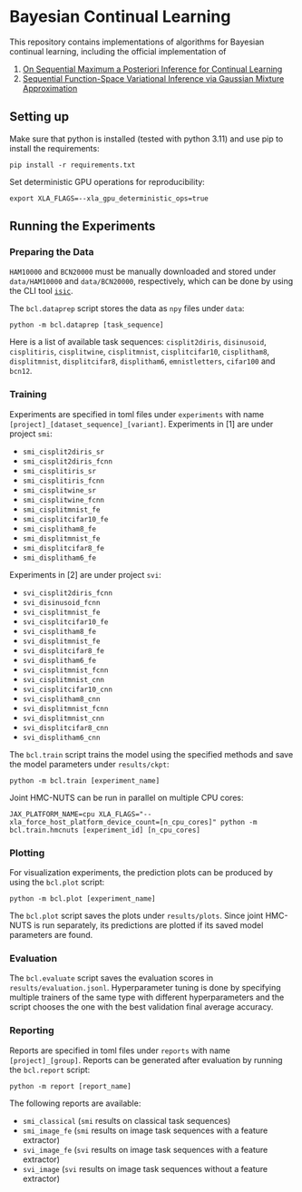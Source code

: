 # Bayesian Continual Learning

This repository contains implementations of algorithms for Bayesian continual learning, including the official implementation of

1. [On Sequential Maximum a Posteriori Inference for Continual Learning](https://arxiv.org/abs/2405.16498)
2. [Sequential Function-Space Variational Inference via Gaussian Mixture Approximation](https://arxiv.org/abs/2503.07114)

## Setting up

Make sure that python is installed (tested with python 3.11) and use pip to install the requirements:

```
pip install -r requirements.txt
```

Set deterministic GPU operations for reproducibility:

```
export XLA_FLAGS=--xla_gpu_deterministic_ops=true
```

## Running the Experiments

### Preparing the Data

`HAM10000` and `BCN20000` must be manually downloaded and stored under `data/HAM10000` and `data/BCN20000`, respectively, which can be done by using the CLI tool [`isic`](https://github.com/ImageMarkup/isic-cli).

The `bcl.dataprep` script stores the data as `npy` files under `data`:

```
python -m bcl.dataprep [task_sequence]
```

Here is a list of available task sequences: `cisplit2diris`, `disinusoid`, `cisplitiris`, `cisplitwine`, `cisplitmnist`, `cisplitcifar10`, `cisplitham8`, `displitmnist`, `displitcifar8`, `displitham6`, `emnistletters`, `cifar100` and `bcn12`.

### Training

Experiments are specified in toml files under `experiments` with name `[project]_[dataset_sequence]_[variant]`. Experiments in [1] are under project `smi`:

- `smi_cisplit2diris_sr`
- `smi_cisplit2diris_fcnn`
- `smi_cisplitiris_sr`
- `smi_cisplitiris_fcnn`
- `smi_cisplitwine_sr`
- `smi_cisplitwine_fcnn`
- `smi_cisplitmnist_fe`
- `smi_cisplitcifar10_fe`
- `smi_cisplitham8_fe`
- `smi_displitmnist_fe`
- `smi_displitcifar8_fe`
- `smi_displitham6_fe`

Experiments in [2] are under project `svi`:

- `svi_cisplit2diris_fcnn`
- `svi_disinusoid_fcnn`
- `svi_cisplitmnist_fe`
- `svi_cisplitcifar10_fe`
- `svi_cisplitham8_fe`
- `svi_displitmnist_fe`
- `svi_displitcifar8_fe`
- `svi_displitham6_fe`
- `svi_cisplitmnist_fcnn`
- `svi_cisplitmnist_cnn`
- `svi_cisplitcifar10_cnn`
- `svi_cisplitham8_cnn`
- `svi_displitmnist_fcnn`
- `svi_displitmnist_cnn`
- `svi_displitcifar8_cnn`
- `svi_displitham6_cnn`

The `bcl.train` script trains the model using the specified methods and save the model parameters under `results/ckpt`:

```
python -m bcl.train [experiment_name]
```

Joint HMC-NUTS can be run in parallel on multiple CPU cores:

```
JAX_PLATFORM_NAME=cpu XLA_FLAGS="--xla_force_host_platform_device_count=[n_cpu_cores]" python -m bcl.train.hmcnuts [experiment_id] [n_cpu_cores]
```

### Plotting

For visualization experiments, the prediction plots can be produced by using the `bcl.plot` script:

```
python -m bcl.plot [experiment_name]
```

 The `bcl.plot` script saves the plots under `results/plots`. Since joint HMC-NUTS is run separately, its predictions are plotted if its saved model parameters are found.

### Evaluation

The `bcl.evaluate` script saves the evaluation scores in `results/evaluation.jsonl`. Hyperparameter tuning is done by specifying multiple trainers of the same type with different hyperparameters and the script chooses the one with the best validation final average accuracy.

### Reporting

Reports are specified in toml files under `reports` with name `[project]_[group]`. Reports can be generated after evaluation by running the `bcl.report` script:

```
python -m report [report_name]
```

The following reports are available:

- `smi_classical` (`smi` results on classical task sequences)
- `smi_image_fe` (`smi` results on image task sequences with a feature extractor)
- `svi_image_fe` (`svi` results on image task sequences with a feature extractor)
- `svi_image` (`svi` results on image task sequences without a feature extractor)
